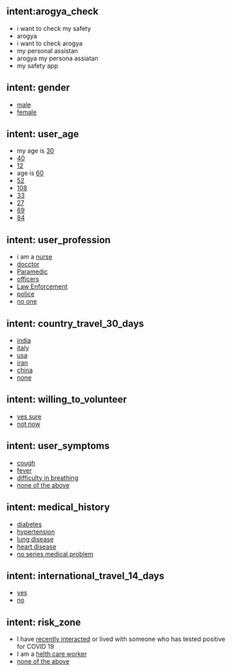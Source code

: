 ## intent:arogya_check
- i want to check my safety
- arogya
- i want to check arogya
- my personal assistan
- arogya my persona assiatan
- my safety app

## intent: gender
- [male](gen)
- [female](gen)

## intent: user_age
- my age is [30](age)
- [40](age)
- [12](age)
- age is [60](age)
- [52](age)
- [108](age)
- [33](age)
- [27](age)
- [69](age)
- [84](age)

## intent: user_profession
- i am a [nurse](prof)
- [docctor](prof)
- [Paramedic](prof)
- [officers](prof)
- [Law Enforcement](prof)
- [police](prof)
- [no one](prof)

## intent: country_travel_30_days
- [india](country)
- [italy](country)
- [usa](country)
- [iran](country)
- [china](country)
- [none](country)

## intent: willing_to_volunteer
- [yes sure](volunteer)
- [not now](volunteer)

## intent: user_symptoms
- [cough](symptoms)
- [fever](symptoms)
- [difficulty in breathing](symptoms)
- [none of the above](symptoms)

## intent: medical_history
- [diabetes](medical)
- [hypertension](medical)
- [lung disease](medical)
- [heart disease](medical)
- [no series medical problem](medical)


## intent: international_travel_14_days
- [yes](international)
- [no](international)

## intent: risk_zone
- I have [recently interacted](risk) or lived with someone who has tested positive for COVID 19
- I am a [helth care worker](risk)
- [none of the above](risk)

